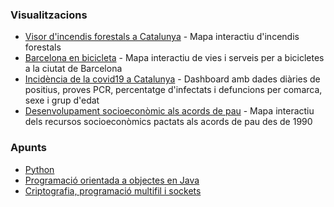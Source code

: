 ### Visualitzacions

* [Visor d'incendis forestals a Catalunya](https://github.com/vboix2/Incendis-forestals) - Mapa interactiu d'incendis forestals
* [Barcelona en bicicleta](https://github.com/vboix2/BCN-bici) - Mapa interactiu de vies i serveis per a bicicletes a la ciutat de Barcelona
* [Incidència de la covid19 a Catalunya](https://github.com/vboix2/covid19catalunya) - Dashboard amb dades diàries de positius, proves PCR, percentatge d'infectats i defuncions per comarca, sexe i grup d'edat
* [Desenvolupament socioeconòmic als acords de pau](https://github.com/vboix2/Peace-Agreements) - Mapa interactiu dels recursos socioeconòmics pactats als acords de pau des de 1990

### Apunts

* [Python](https://github.com/vboix2/Python)
* [Programació orientada a objectes en Java](https://github.com/vboix2/DAM-M03-POO)
* [Criptografia, programació multifil i sockets](https://github.com/vboix2/DAM-M09-ServeisProcessos)
